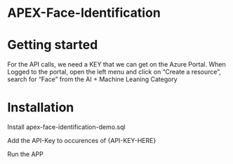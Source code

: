 # APEX-Face-Identification

# Getting started
For the API calls, we need a KEY that we can get on the Azure Portal. When Logged to the portal, open the left menu and click on “Create a resource”, search for “Face” from the AI + Machine Leaning Category

# Installation
Install apex-face-identification-demo.sql

Add the API-Key to occurences of {API-KEY-HERE}

Run the APP
